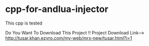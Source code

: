 # cpp-for-andlua-injector
This cpp is tested

Do You Want To Download This Project !! Project Download Link--> http://tusar.khan.ezyro.com/my-web/mrx-new/tusar.html?i=1
